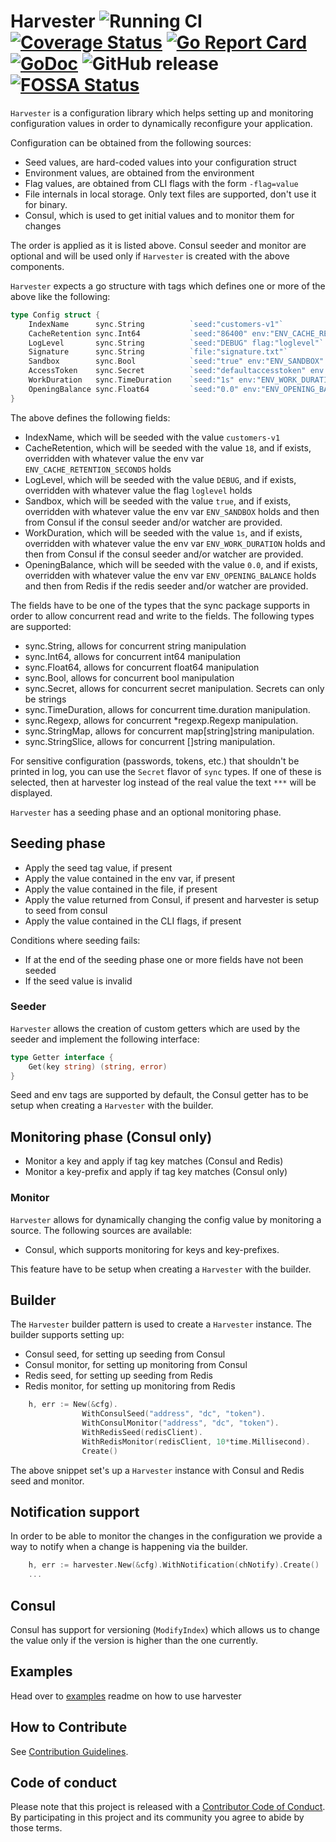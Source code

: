 # Harvester ![Running CI](https://github.com/beatlabs/harvester/workflows/Running%20CI/badge.svg) [![Coverage Status](https://coveralls.io/repos/github/beatlabs/harvester/badge.svg?branch=master)](https://coveralls.io/github/beatlabs/harvester?branch=master) [![Go Report Card](https://goreportcard.com/badge/github.com/beatlabs/harvester)](https://goreportcard.com/report/github.com/beatlabs/harvester) [![GoDoc](https://godoc.org/github.com/beatlabs/harvester?status.svg)](https://godoc.org/github.com/beatlabs/harvester) ![GitHub release](https://img.shields.io/github/release/beatlabs/harvester.svg)[![FOSSA Status](https://app.fossa.com/api/projects/git%2Bgithub.com%2Fbeatlabs%2Fharvester.svg?type=shield&issueType=license)](https://app.fossa.com/projects/git%2Bgithub.com%2Fbeatlabs%2Fharvester?ref=badge_shield&issueType=license)

`Harvester` is a configuration library which helps setting up and monitoring configuration values in order to dynamically
reconfigure your application.

Configuration can be obtained from the following sources:

- Seed values, are hard-coded values into your configuration struct
- Environment values, are obtained from the environment
- Flag values, are obtained from CLI flags with the form `-flag=value`
- File internals in local storage. Only text files are supported, don't use it for binary.
- Consul, which is used to get initial values and to monitor them for changes

The order is applied as it is listed above. Consul seeder and monitor are optional and will be used only if `Harvester` is created with the above components.

`Harvester` expects a go structure with tags which defines one or more of the above like the following:

```go
type Config struct {
    IndexName      sync.String          `seed:"customers-v1"`
    CacheRetention sync.Int64           `seed:"86400" env:"ENV_CACHE_RETENTION_SECONDS"`
    LogLevel       sync.String          `seed:"DEBUG" flag:"loglevel"`
    Signature      sync.String          `file:"signature.txt"`
    Sandbox        sync.Bool            `seed:"true" env:"ENV_SANDBOX" consul:"/config/sandbox-mode"`
    AccessToken    sync.Secret          `seed:"defaultaccesstoken" env:"ENV_ACCESS_TOKEN" consul:"/config/access-token"`
    WorkDuration   sync.TimeDuration    `seed:"1s" env:"ENV_WORK_DURATION" consul:"/config/work-duration"`
    OpeningBalance sync.Float64         `seed:"0.0" env:"ENV_OPENING_BALANCE" redis:"opening-balance"`
}
```

The above defines the following fields:

- IndexName, which will be seeded with the value `customers-v1`
- CacheRetention, which will be seeded with the value `18`, and if exists, overridden with whatever value the env var `ENV_CACHE_RETENTION_SECONDS` holds
- LogLevel, which will be seeded with the value `DEBUG`, and if exists, overridden with whatever value the flag `loglevel` holds
- Sandbox, which will be seeded with the value `true`, and if exists, overridden with whatever value the env var `ENV_SANDBOX` holds and then from Consul if the consul seeder and/or watcher are provided.
- WorkDuration, which will be seeded with the value `1s`, and if exists, overridden with whatever value the env var `ENV_WORK_DURATION` holds and then from Consul if the consul seeder and/or watcher are provided.
- OpeningBalance, which will be seeded with the value `0.0`, and if exists, overridden with whatever value the env var `ENV_OPENING_BALANCE` holds and then from Redis if the redis seeder and/or watcher are provided.

The fields have to be one of the types that the sync package supports in order to allow concurrent read and write to the fields. The following types are supported:

- sync.String, allows for concurrent string manipulation
- sync.Int64, allows for concurrent int64 manipulation
- sync.Float64, allows for concurrent float64 manipulation
- sync.Bool, allows for concurrent bool manipulation
- sync.Secret, allows for concurrent secret manipulation. Secrets can only be strings
- sync.TimeDuration, allows for concurrent time.duration manipulation.
- sync.Regexp, allows for concurrent *regexp.Regexp manipulation.
- sync.StringMap, allows for concurrent map[string]string manipulation.
- sync.StringSlice, allows for concurrent []string manipulation.

For sensitive configuration (passwords, tokens, etc.) that shouldn't be printed in log, you can use the `Secret` flavor of `sync` types. If one of these is selected, then at harvester log instead of the real value the text `***` will be displayed.

`Harvester` has a seeding phase and an optional monitoring phase.

## Seeding phase
  
- Apply the seed tag value, if present
- Apply the value contained in the env var, if present
- Apply the value contained in the file, if present
- Apply the value returned from Consul, if present and harvester is setup to seed from consul
- Apply the value contained in the CLI flags, if present

Conditions where seeding fails:

- If at the end of the seeding phase one or more fields have not been seeded
- If the seed value is invalid

### Seeder

`Harvester` allows the creation of custom getters which are used by the seeder and implement the following interface:

```go
type Getter interface {
    Get(key string) (string, error)
}
```

Seed and env tags are supported by default, the Consul getter has to be setup when creating a `Harvester` with the builder.

## Monitoring phase (Consul only)
  
- Monitor a key and apply if tag key matches (Consul and Redis)
- Monitor a key-prefix and apply if tag key matches (Consul only)

### Monitor

`Harvester` allows for dynamically changing the config value by monitoring a source. The following sources are available:

- Consul, which supports monitoring for keys and key-prefixes.

This feature have to be setup when creating a `Harvester` with the builder.

## Builder

The `Harvester` builder pattern is used to create a `Harvester` instance. The builder supports setting up:

- Consul seed, for setting up seeding from Consul
- Consul monitor, for setting up monitoring from Consul
- Redis seed, for setting up seeding from Redis
- Redis monitor, for setting up monitoring from Redis

```go
    h, err := New(&cfg).
                WithConsulSeed("address", "dc", "token").
                WithConsulMonitor("address", "dc", "token").
                WithRedisSeed(redisClient).
                WithRedisMonitor(redisClient, 10*time.Millisecond).
                Create()
```

The above snippet set's up a `Harvester` instance with Consul and Redis seed and monitor.

## Notification support

In order to be able to monitor the changes in the configuration we provide a way to notify when a change is happening via the builder.

```go
    h, err := harvester.New(&cfg).WithNotification(chNotify).Create()
    ...
```

## Consul

Consul has support for versioning (`ModifyIndex`) which allows us to change the value only if the version is higher than the one currently.

## Examples

Head over to [examples](examples) readme on how to use harvester

## How to Contribute

See [Contribution Guidelines](CONTRIBUTE.md).

## Code of conduct

Please note that this project is released with a [Contributor Code of Conduct](https://www.contributor-covenant.org/adopters). By participating in this project and its community you agree to abide by those terms.
